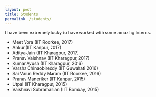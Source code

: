 ```yaml
---
layout: post
title: Students
permalink: /students/
---
```

I have been extremely lucky to have worked with some amazing interns.

* Meet Vora (IIT Roorkee, 2017)
* Ankur (IIT Kanpur, 2017)
* Aditya Jain (IIT Kharagpur, 2017)
* Pranav Vaishnav (IIT Kharagpur, 2017)
* Kumar Ayush (IIT Kharagpur, 2016)
* Varsha Chinaobireddy (IIT Guwahati 2016)
* Sai Varun Reddy Maram (IIT Roorkee, 2016)
* Pranav Maneriker (IIT Kanpur, 2015)
* Utpal (IIT Kharagpur, 2015)
* Vaishnavi Subramanian (IIT Bombay, 2015)
